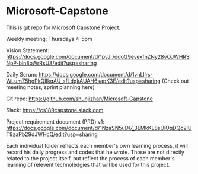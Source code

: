 # Microsoft-Capstone

This is git repo for Microsoft Capstone Project.

Weekly meeting: Thursdays 4-5pm

Vision Statement: https://docs.google.com/document/d/1pvJi7ddoG9eyexfnZNy28vOJWHRSNpP-bln8oWrRsU8/edit?usp=sharing

Daily Scrum: https://docs.google.com/document/d/1vnLllrs-WLumZ5hgPkQIIkqAU_sfLdqkAUAH6sapK3E/edit?usp=sharing
(Check out meeting notes, sprint planning here)

Git repo: https://github.com/shunjizhan/Microsoft-Capstone

Slack: https://cs189capstone.slack.com

Project requirement document (PRD) v1: https://docs.google.com/document/d/1NzaSN5uDl7_3EMkKL8sUlOqDQc2IUT9zaPb29dJWHcQ/edit?usp=sharing 

Each individual folder reflects each member's own learning process, it will record his daily progress and codes that he wrote. Those are not directly related to the project itself, but reflect the process of each member's learning of relevent technoledgies that will be used for this project.

